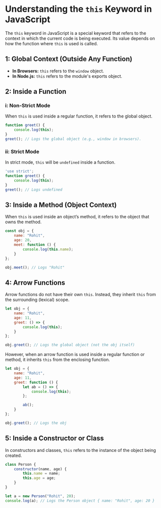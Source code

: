 # Understanding the `this` Keyword in JavaScript

The `this` keyword in JavaScript is a special keyword that refers to the context in which the current code is being executed. Its value depends on how the function where `this` is used is called.

## 1: Global Context (Outside Any Function)
- **In Browsers:** `this` refers to the `window` object.
- **In Node.js:** `this` refers to the module's exports object.

## 2: Inside a Function
### i: Non-Strict Mode
When `this` is used inside a regular function, it refers to the global object.

```javascript
function greet() {
    console.log(this);
}
greet(); // Logs the global object (e.g., window in browsers).
```

### ii: Strict Mode
In strict mode, `this` will be `undefined` inside a function.

```javascript
'use strict';
function greet() {
    console.log(this);
}
greet(); // Logs undefined
```

## 3: Inside a Method (Object Context)
When `this` is used inside an object’s method, it refers to the object that owns the method.

```javascript
const obj = {
    name: "Rohit",
    age: 20,
    meet: function () {
        console.log(this.name);
    }
};

obj.meet(); // Logs "Rohit"
```

## 4: Arrow Functions
Arrow functions do not have their own `this`. Instead, they inherit `this` from the surrounding (lexical) scope.

```javascript
let obj = {
    name: "Rohit",
    age: 11,
    greet: () => {
        console.log(this);
    }
};

obj.greet(); // Logs the global object (not the obj itself)
```

However, when an arrow function is used inside a regular function or method, it inherits `this` from the enclosing function.

```javascript
let obj = {
    name: "Rohit",
    age: 11,
    greet: function () {
        let ab = () => {
            console.log(this);
        };

        ab();
    }
};

obj.greet(); // Logs the obj
```

## 5: Inside a Constructor or Class
In constructors and classes, `this` refers to the instance of the object being created.

```javascript
class Person {
    constructor(name, age) {
        this.name = name;
        this.age = age;
    }
}

let a = new Person("Rohit", 20);
console.log(a); // Logs the Person object { name: "Rohit", age: 20 }
